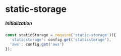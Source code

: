 # static-storage

##### Initialization 

```javascript
const staticStorage = require('static-storage')({
  'staticstorage': config.get('staticstorage'),
  'aws': config.get('aws')
});
```
